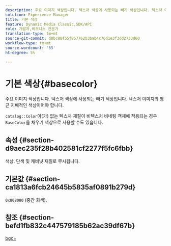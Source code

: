 ```yaml
---
description: 주요 이미지 색상입니다. 텍스처 색상에 사용되는 빼기 색상입니다. 텍스처 이미지의 평균 지배적인 색상이어야 합니다.
solution: Experience Manager
title: 기본 색상
feature: Dynamic Media Classic,SDK/API
role: 개발자,비즈니스 전문가
translation-type: tm+mt
source-git-commit: d0bc88f55f857762b3bab4c76d1e3f3dd2733d60
workflow-type: tm+mt
source-wordcount: '85'
ht-degree: 5%

---
```



# 기본 색상{#basecolor}

주요 이미지 색상입니다. 텍스처 색상에 사용되는 빼기 색상입니다. 텍스처 이미지의 평균 지배적인 색상이어야 합니다.

`catalog::Color`이(가) 없는 텍스처 재질이 비텍스처 비네팅 객체에 적용되는 경우 `BaseColor`을 채우기 색상으로 사용할 수도 있습니다.

## 속성 {#section-d9aec235f28b402581cf2277f5fc6fbb}

색상. 단색 및 캐비닛 재질로 무시됩니다.

## 기본값 {#section-ca1813a6fcb24645b5835af0891b279d}

`0x808080` (중간 회색).

## 참조 {#section-befd1fb832c447579185b62ac39df67b}

[bgc=](../../../../../ir-api/http-protocol/image-rendering-api-ref/c-ir-http-protocol-ref/c-ir-http-protocol-command-reference/r-ir-bgc.md#reference-3f5c78cea01c4a85aa582076d23aebb0)
